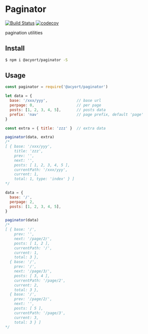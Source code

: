 # Paginator

[![Build Status](https://travis-ci.org/acyortjs/paginator.svg?branch=master)](https://travis-ci.org/acyortjs/paginator)
[![codecov](https://codecov.io/gh/acyortjs/paginator/branch/master/graph/badge.svg)](https://codecov.io/gh/acyortjs/paginator)

pagination utilities

## Install

```bash
$ npm i @acyort/paginator -S
```

## Usage

```js
const paginator = require('@acyort/paginator')

let data = {
  base: '/xxx/yyy',             // base url
  perpage: 0,                   // per page
  posts: [1, 2, 3, 4, 5],       // posts data
  prefix: 'nav'                 // page prefix, default 'page'
}

const extra = { title: 'zzz' }  // extra data

paginator(data, extra)
/*
[ { base: '/xxx/yyy',
    title: 'zzz',
    prev: '',
    next: '',
    posts: [ 1, 2, 3, 4, 5 ],
    currentPath: '/xxx/yyy',
    current: 1,
    total: 1, type: 'index' } ]
*/

data = {
  base: '/',
  perpage: 2,
  posts: [1, 2, 3, 4, 5],
}

paginator(data)
/*
[ { base: '/',
    prev: '',
    next: '/page/2/',
    posts: [ 1, 2 ],
    currentPath: '/',
    current: 1,
    total: 3 },
  { base: '/',
    prev: '/',
    next: '/page/3/',
    posts: [ 3, 4 ],
    currentPath: '/page/2',
    current: 2,
    total: 3 },
  { base: '/',
    prev: '/page/2/',
    next: '',
    posts: [ 5 ],
    currentPath: '/page/3',
    current: 3,
    total: 3 } ]
*/
```

